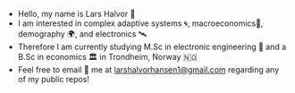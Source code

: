 - Hello, my name is Lars Halvor 👋
- I am interested in complex adaptive systems 🌀, macroeconomics🚢, demography 🌍, and electronics 🛰️
- Therefore I am currently studying M.Sc in electronic engineering 🤖 and a B.Sc in economics 🏛️ in Trondheim, Norway 🇳🇴
- Feel free to email 📧 me at larshalvorhansen1@gmail.com regarding any of my public repos!

<!---
Larshalvorhansen/Larshalvorhansen is a ✨ special ✨ repository because its `README.md` (this file) appears on your GitHub profile.
You can click the Preview link to take a look at your changes.
--->
